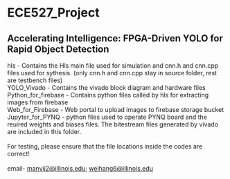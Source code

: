 # ECE527_Project

## Accelerating Intelligence: FPGA-Driven YOLO for Rapid Object Detection

hls - Contains the Hls main file used for simulation and cnn.h and cnn.cpp files used for sythesis. (only cnn.h and cnn.cpp stay in source folder, rest are testbench files) </br>
YOLO_Vivado - Contains the vivado block diagram and hardware files </br>
Python_for_firebase - Contains python files called by hls for extracting images from firebase </br>
Web_for_Firebase - Web portal to upload images to firebase storage bucket </br>
Jupyter_for_PYNQ - python files used to operate PYNQ board and the reuired weights and biases files. The bitestream files generated by vivado are included in this folder. </br>
</br>
For testing, please ensure that the file locations inside the codes are correct! </br>
</br>
email- manvij2@illinois.edu; weihang6@illinois.edu</br>
